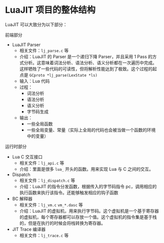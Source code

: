 # LuaJIT 项目的整体结构

LuaJIT 可以大致分为以下部分：

前端部分

- LuaJIT Parser
  - 相关文件：`lj_parse.c` 等
  - 介绍：LuaJIT 的 Parser 是一个递归下降 Parser，并且采用 1 Pass 的方式分析。这意味着词法分析、语法分析、语义分析都在一次遍历中完成。这样牺牲了一些代码的可读性，但将解析性能达到了极致。这个过程的起点是 `GCproto *lj_parse(LexState *ls)`
  - 输入：Lua 代码
  - 过程：
    - 词法分析
    - 语法分析
    - 语义分析
    - 字节码生成
  - 输出：
    - 一些全局函数
    - 一些全局变量、常量（实际上全局的代码也会被当做一个函数的环境中的变量）

运行时部分

- Lua C 交互接口
  - 相关文件：`lj_api.c` 等
  - 介绍：里面是很多 `lua_` 开头的函数。用来实现 Lua 与 C 之间的交互。
- Dispatch
  - 相关文件：`lj_dispatch.c` 等
  - 介绍：LuaJIT 的指令分发函数，根据传入的字节码指令 pc，调用相应的执行函数来执行该指令。还能够触发相应的钩子函数
- BC 解释器
  - 相关文件：`lj_vm.c` `vm_*.dasc` 等
  - 介绍：LuaJIT 的虚拟机，用来执行字节码。这个虚拟机是一个基于寄存器的虚拟机，每个寄存器都可以存放一个值。这个虚拟机的指令集是基于栈的，但是在执行的时候会将栈转换为寄存器。
- JIT Trace 编译器
  - 相关文件：`lj_trace.c` 等